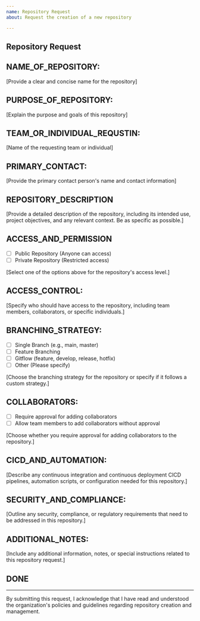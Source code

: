 ```yaml
---
name: Repository Request
about: Request the creation of a new repository

---
```


## Repository Request

## NAME_OF_REPOSITORY:
[Provide a clear and concise name for the repository]
## PURPOSE_OF_REPOSITORY:
[Explain the purpose and goals of this repository]
## TEAM_OR_INDIVIDUAL_REQUSTIN:
[Name of the requesting team or individual]
## PRIMARY_CONTACT:
[Provide the primary contact person's name and contact information]
## REPOSITORY_DESCRIPTION
[Provide a detailed description of the repository, including its intended use, project objectives, and any relevant context. Be as specific as possible.]
## ACCESS_AND_PERMISSION

- [ ] Public Repository (Anyone can access)
- [ ] Private Repository (Restricted access)

[Select one of the options above for the repository's access level.]

## ACCESS_CONTROL:

[Specify who should have access to the repository, including team members, collaborators, or specific individuals.]

## BRANCHING_STRATEGY:

- [ ] Single Branch (e.g., main, master)
- [ ] Feature Branching
- [ ] Gitflow (feature, develop, release, hotfix)
- [ ] Other (Please specify)

[Choose the branching strategy for the repository or specify if it follows a custom strategy.]

## COLLABORATORS:

- [ ] Require approval for adding collaborators
- [ ] Allow team members to add collaborators without approval

[Choose whether you require approval for adding collaborators to the repository.]

## CICD_AND_AUTOMATION:

[Describe any continuous integration and continuous deployment CICD pipelines, automation scripts, or configuration needed for this repository.]

## SECURITY_AND_COMPLIANCE:

[Outline any security, compliance, or regulatory requirements that need to be addressed in this repository.]

## ADDITIONAL_NOTES:

[Include any additional information, notes, or special instructions related to this repository request.]

## DONE
---

By submitting this request, I acknowledge that I have read and understood the organization's policies and guidelines regarding repository creation and management.

